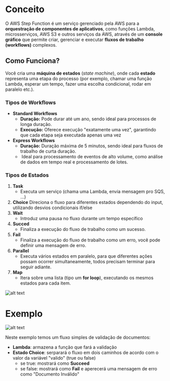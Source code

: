 # Conceito
O AWS Step Function é um serviço gerenciado pela AWS para a **orquestração de componentes de aplicativos**, como funções Lambda, microsserviços, AWS S3 e outros serviços da AWS, através de um **console gráfico** que permite criar, gerenciar e executar **fluxos de trabalho (workflows)** complexos.
## Como Funciona?
Você cria uma **máquina de estados** (_state machine_), onde cada **estado** representa uma etapa do processo (por exemplo, chamar uma função Lambda, esperar um tempo, fazer uma escolha condicional, rodar em paralelo etc.).
### Tipos de Workflows
- **Standard Workflows**
	- **Duração:** Pode durar até um ano, sendo ideal para processos de longa duração.
	- **Execução:** Oferece execução "exatamente uma vez", garantindo que cada etapa seja executada apenas uma vez
- **Express Workflows**
	- **Duração:** Duração máxima de 5 minutos, sendo ideal para fluxos de trabalho de curta duração.
	-  Ideal para processamento de eventos de alto volume, como análise de dados em tempo real e processamento de lotes.
### Tipos de Estados
1. **Task**
	- Executa um serviço (chama uma Lambda, envia mensagem pro SQS, ...)
2. **Choice**
	Direciona o fluxo para diferentes estados dependendo do input, utilizando desvios condicionais if/else
3. **Wait**
	- Introduz uma pausa no fluxo durante um tempo específico
4. **Succed**
	- Finaliza a execução do fluxo de trabalho como um sucesso.
5. **Fail**
	- Finaliza a execução do fluxo de trabalho como um erro, você pode definir uma mensagem de erro.
6. **Parallel**
    - Executa vários estados em paralelo, para que diferentes ações possam ocorrer simultaneamente, todos precisam terminar para seguir adiante.
7. **Map**
	- Itera sobre uma lista (tipo um **for loop**), executando os mesmos estados para cada item.

![alt text](image.png)
# Exemplo
![alt text](<Captura de tela 2025-10-02 181752.png>)

Neste exemplo temos um fluxo simples de validação de documentos:
- **Lambda**: armazena a função que fará a validação 
- **Estado Choice**: serparará o fluxo em dois caminhos de acordo com o valor da variável "valido" (true ou false)
	- se true: mostrará como **Succeed**
	- se false: mostrará como **Fail** e aperecerá uma mensagem de erro como "Documento Inválido"